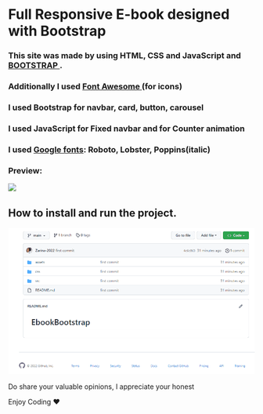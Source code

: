 # Full Responsive E-book designed with Bootstrap

<h3>This site was made by using HTML, CSS and JavaScript and <a href="https://www.bootstrapcdn.com/"><b>BOOTSTRAP </b> </a>.</h3>

<h3>Additionally I used <a href="https://cdnjs.com/libraries/font-awesome"><b>Font Awesome</b> </a> (for icons) </h3>

<h3> I used Bootstrap for <b>navbar</b>, <b>card</b>, <b>button</b>,  <b>carousel</b> </h3>

<h3> I used JavaScript for <b>Fixed navbar</b> and for <b> Counter animation</b> </h3>

<h3> I used <a href="https://fonts.google.com/"><b>Google fonts</b></a>: Roboto, Lobster, Poppins(italic)</h3>

<h3>Preview:</h3>

![](ebook.gif)

<h2> How to install and run the project. </h2>

![](ebook-dl.gif)

Do share your valuable opinions, I appreciate your honest </br>

Enjoy Coding ❤


